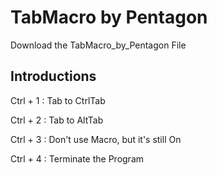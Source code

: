 # TabMacro by Pentagon
Download the TabMacro_by_Pentagon File  

## Introductions
Ctrl + 1 : Tab to CtrlTab  

Ctrl + 2 : Tab to AltTab  

Ctrl + 3 : Don't use Macro, but it's still On

Ctrl + 4 : Terminate the Program
